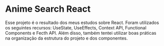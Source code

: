 # Anime Search React
Esse projeto é o resultado dos meus estudos sobre React. Foram utilizados os seguintes recursos: UseState, UseEffects, Context API, Functional Components e Fecth API. Além disso, também tentei utilizar boas práticas na organização da estrutura do projeto e dos componentes.
